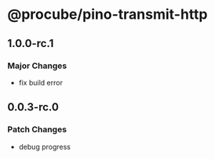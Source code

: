 # @procube/pino-transmit-http

## 1.0.0-rc.1

### Major Changes

- fix build error

## 0.0.3-rc.0

### Patch Changes

- debug progress
